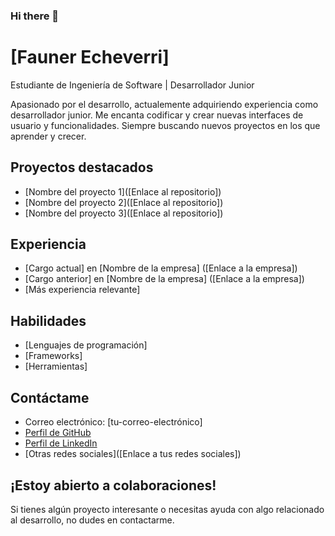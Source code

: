 ### Hi there 👋
# [Fauner Echeverri]

Estudiante de Ingeniería de Software | Desarrollador Junior

Apasionado por el desarrollo, actualemente adquiriendo experiencia como desarrollador junior. Me encanta codificar y crear nuevas interfaces de usuario y funcionalidades. Siempre buscando nuevos proyectos en los que aprender y crecer.

## Proyectos destacados

* [Nombre del proyecto 1]([Enlace al repositorio])
* [Nombre del proyecto 2]([Enlace al repositorio])
* [Nombre del proyecto 3]([Enlace al repositorio])

## Experiencia

* [Cargo actual] en [Nombre de la empresa] ([Enlace a la empresa])
* [Cargo anterior] en [Nombre de la empresa] ([Enlace a la empresa])
* [Más experiencia relevante]

## Habilidades

* [Lenguajes de programación]
* [Frameworks]
* [Herramientas]

## Contáctame

* Correo electrónico: [tu-correo-electrónico]
* [Perfil de GitHub](https://docs.github.com/articles/about-your-profile)
* [Perfil de LinkedIn](https://www.linkedin.com/)
* [Otras redes sociales]([Enlace a tus redes sociales])

## ¡Estoy abierto a colaboraciones!

Si tienes algún proyecto interesante o necesitas ayuda con algo relacionado al desarrollo, no dudes en contactarme.

<!--
**Faebb/Faebb** is a ✨ _special_ ✨ repository because its `README.md` (this file) appears on your GitHub profile.

Here are some ideas to get you started:

- 🔭 I’m currently working on ...
- 🌱 I’m currently learning ...
- 👯 I’m looking to collaborate on ...
- 🤔 I’m looking for help with ...
- 💬 Ask me about ...
- 📫 How to reach me: ...
- 😄 Pronouns: ...
- ⚡ Fun fact: ...
-->
